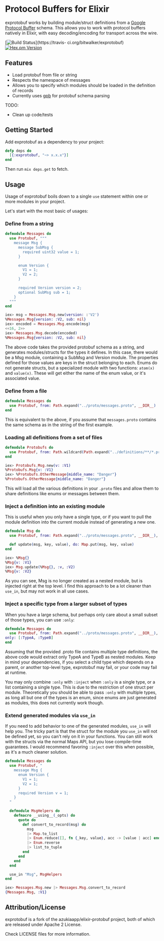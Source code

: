 # Protocol Buffers for Elixir

exprotobuf works by building module/struct definitions from a [Google Protocol Buffer](https://code.google.com/p/protobuf)
schema. This allows you to work with protocol buffers natively in Elixir, with easy decoding/encoding for transport across the
wire.

[![Build Status](https://travis-ci.org/bitwalker/exprotobuf.svg?branch=master)](https://travis-
ci.org/bitwalker/exprotobuf)
[![Hex.pm Version](http://img.shields.io/hexpm/v/exprotobuf.svg?style=flat)](https://hex.pm/packages/exprotobuf)

## Features

* Load protobuf from file or string
* Respects the namespace of messages
* Allows you to specify which modules should be loaded in the definition of records
* Currently uses [gpb](https://github.com/tomas-abrahamsson/gpb) for protobuf schema parsing

TODO:

* Clean up code/tests

## Getting Started

Add exprotobuf as a dependency to your project:

```elixir
defp deps do
  [{:exprotobuf, "~> x.x.x"}]
end
```

Then run `mix deps.get` to fetch.

## Usage

Usage of exprotobuf boils down to a single `use` statement within one or
more modules in your project.

Let's start with the most basic of usages:

### Define from a string

```elixir
defmodule Messages do
  use Protobuf, """
    message Msg {
      message SubMsg {
        required uint32 value = 1;
      }

      enum Version {
        V1 = 1;
        V2 = 2;
      }

      required Version version = 2;
      optional SubMsg sub = 1;
    }
  """
end
```

```elixir
iex> msg = Messages.Msg.new(version: :'V2')
%Messages.Msg{version: :V2, sub: nil}
iex> encoded = Messages.Msg.encode(msg)
<<16, 2>>
iex> Messages.Msg.decode(encoded)
%Messages.Msg{version: :V2, sub: nil}
```

The above code takes the provided protobuf schema as a string, and
generates modules/structs for the types it defines. In this case, there
would be a Msg module, containing a SubMsg and Version module. The
properties defined for those values are keys in the struct belonging to
each. Enums do not generate structs, but a specialized module with two
functions: `atom(x)` and `value(x)`. These will get either the name of
the enum value, or it's associated value.

### Define from a file

```elixir
defmodule Messages do
  use Protobuf, from: Path.expand("../proto/messages.proto", __DIR__)
end
```

This is equivalent to the above, if you assume that `messages.proto`
contains the same schema as in the string of the first example.

### Loading all definitions from a set of files

```elixir
defmodule Protobufs do
  use Protobuf, from: Path.wildcard(Path.expand("../definitions/**/*.proto", __DIR__))
end
```

```elixir
iex> Protobufs.Msg.new(v: :V1)
%Protobufs.Msg{v: :V1}
iex> %Protobufs.OtherMessage{middle_name: "Danger"}
%Protobufs.OtherMessage{middle_name: "Danger"}
```

This will load all the various definitions in your `.proto` files and
allow them to share definitions like enums or messages between them.

### Inject a definition into an existing module

This is useful when you only have a single type, or if you want to pull
the module definition into the current module instead of generating a
new one.

```elixir
defmodule Msg do
  use Protobuf, from: Path.expand("../proto/messages.proto", __DIR__), inject: true

  def update(msg, key, value), do: Map.put(msg, key, value)
end
```

```elixir
iex> %Msg{}
%Msg{v: :V1}
iex> Msg.update(%Msg{}, :v, :V2)
%Msg{v: :V2}
```

As you can see, Msg is no longer created as a nested module, but is
injected right at the top level. I find this approach to be a lot
cleaner than `use_in`, but may not work in all use cases.

### Inject a specific type from a larger subset of types

When you have a large schema, but perhaps only care about a small subset
of those types, you can use `:only`:

```elixir
defmodule Messages do
  use Protobuf, from: Path.expand("../proto/messages.proto", __DIR__),
only: [:TypeA, :TypeB]
end
```

Assuming that the provided .proto file contains multiple type
definitions, the above code would extract only TypeA and TypeB as nested
modules. Keep in mind your dependencies, if you select a child type
which depends on a parent, or another top-level type, exprotobuf may
fail, or your code may fail at runtime.

You may only combine `:only` with `:inject` when `:only` is a single
type, or a list containing a single type. This is due to the restriction
of one struct per module. Theoretically you should be able to pass `:only`
with multiple types, as long all but one of the types is an enum, since
enums are just generated as modules, this does not currently work
though.

### Extend generated modules via `use_in`

If you need to add behavior to one of the generated modules, `use_in`
will help you. The tricky part is that the struct for the module you
`use_in` will not be defined yet, so you can't rely on it in your
functions. You can still work with the structs via the normal Maps API,
but you lose compile-time guarantees. I would recommend favoring
`:inject` over this when possible, as it's a much cleaner solution.

```elixir
defmodule Messages do
  use Protobuf, "
    message Msg {
      enum Version {
        V1 = 1;
        V2 = 1;
      }
      required Version v = 1;
    }
  "

  defmodule MsgHelpers do
    defmacro __using__(_opts) do
      quote do
        def convert_to_record(msg) do
          msg
          |> Map.to_list
          |> Enum.reduce([], fn {_key, value}, acc -> [value | acc] end)
          |> Enum.reverse
          |> list_to_tuple
        end
      end
    end
  end

  use_in "Msg", MsgHelpers
end
```

```elixir
iex> Messages.Msg.new |> Messages.Msg.convert_to_record
{Messages.Msg, :V1}
```

## Attribution/License

exprotobuf is a fork of the azukiaapp/elixir-protobuf project, both of which are released under Apache 2 License.

Check LICENSE files for more information.

